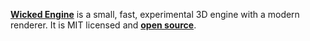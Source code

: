 [**Wicked Engine**](https://wickedengine.net/) is a small, fast, experimental 3D engine with a modern renderer. It is MIT licensed and [**open source**](https://github.com/turanszkij/WickedEngine).
